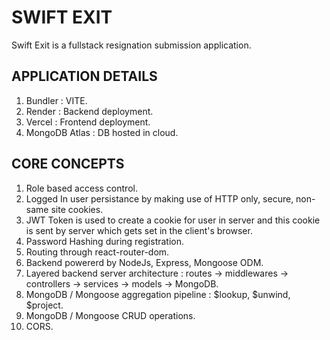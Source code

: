 # SWIFT EXIT
Swift Exit is a fullstack resignation submission application. 

## APPLICATION DETAILS 
1. Bundler : VITE.
2. Render : Backend deployment.
3. Vercel : Frontend deployment.
4. MongoDB Atlas : DB hosted in cloud.

## CORE CONCEPTS 
1. Role based access control.
2. Logged In user persistance by making use of HTTP only, secure, non-same site cookies.
3. JWT Token is used to create a cookie for user in server and this cookie is sent by server which gets set in the client's browser.
4. Password Hashing during registration.
5. Routing through react-router-dom.
6. Backend powererd by NodeJs, Express, Mongoose ODM. 
7. Layered backend server architecture : routes -> middlewares -> controllers -> services -> models -> MongoDB.
8. MongoDB / Mongoose aggregation pipeline : $lookup, $unwind, $project.   
9. MongoDB / Mongoose CRUD operations.
10. CORS. 

